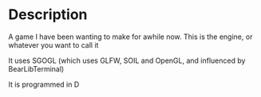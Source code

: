 # Description
A game I have been wanting to make for awhile now. This is the engine, or whatever you want to call it

It uses SGOGL (which uses GLFW, SOIL and OpenGL, and influenced by BearLibTerminal)

It is programmed in D